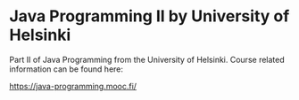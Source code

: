 # Java Programming II by University of Helsinki
 Part II of Java Programming from the University of Helsinki. Course related information can be found here: 
 
 https://java-programming.mooc.fi/
